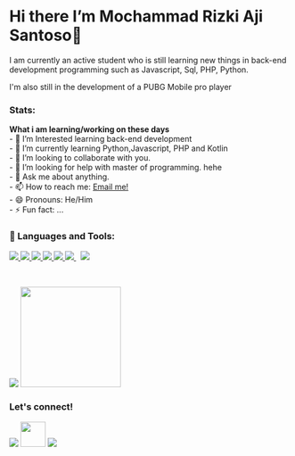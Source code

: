 # Hi there I’m Mochammad Rizki Aji Santoso👋
I am currently an active student who is still learning new things in back-end development programming such as Javascript, Sql, PHP, Python.

I'm also still in the development of a PUBG Mobile pro player

<!--
**rizkyluxszerr/rizkyluxszerr** is a ✨ _special_ ✨ repository because its `README.md` (this file) appears on your GitHub profile.

Here are some ideas to get you started:

- 🔭 I’m currently working on ...
- 🌱 I’m currently learning ...
- 👯 I’m looking to collaborate on ...
- 🤔 I’m looking for help with ...
- 💬 Ask me about ...
- 📫 How to reach me: ...
- 😄 Pronouns: ...
- ⚡ Fun fact: ...
-->


### Stats:
 <summary><strong>What i am learning/working on these days</strong></summary>
    - 🔭 I’m Interested learning back-end development </br>
    - 🌱 I’m currently learning Python,Javascript, PHP and Kotlin </br>
    - 👯 I’m looking to collaborate with you. </br>
    - 🤔 I’m looking for help with master of programming. hehe </br>
    - 💬 Ask me about anything.</br>
    - 📫 How to reach me: <a href="jinkzprolimit@gmail.com">Email me!</a>  </br>
    - 😄 Pronouns: He/Him </br>
    - ⚡ Fun fact: ... </br>

### 🚀 Languages and Tools:

<p align="left"> 
    <a href="https://www.java.com" target="_blank"> <img src="https://img.icons8.com/color/48/000000/java-coffee-cup-logo.png"/> </a>
    <a href="https://developer.mozilla.org/en-US/docs/Web/JavaScript" target="_blank"> <img src="https://img.icons8.com/color/48/000000/javascript.png"/> </a> 
    <a href="https://www.w3.org/html/" target="_blank"> <img src="https://img.icons8.com/color/48/000000/html-5.png"/> </a> 
    <a href="https://www.w3schools.com/css/" target="_blank"> <img src="https://img.icons8.com/color/48/000000/css3.png"/> </a>
    <a href="https://www.python.org" target="_blank"> <img src="https://img.icons8.com/color/48/000000/python.png"/> </a>  
    <a style="padding-right:8px;" href="https://www.mysql.com/" target="_blank"> <img src="https://img.icons8.com/fluent/50/000000/mysql-logo.png"/> </a>
    <a href="https://git-scm.com/" target="_blank"> <img src="https://img.icons8.com/color/48/000000/git.png"/> </a> 
</p>

<br/>
<p>
    <img src="https://github-readme-stats.vercel.app/api?username=rizkyluxszerr&hide=contribs,prs&show_icons=true&hide_border=true&title_color=000" />
    <img src="https://github-readme-stats.vercel.app/api/top-langs/?username=rizkyluxszerr&layout=compact" height=180 />
</p>

### Let's connect!
<p align="left">

<a href = "https://www.linkedin.com/in/moch-rizki-2233b5221/" target="_blank"><img src="https://img.icons8.com/fluent/48/000000/linkedin.png"/></a>
<a href = "https://mail.google.com/mail/?view=cm&fs=1&to=jinkzprolimit@gmail.com&su=SUBJECT&body=BODY&bcc=jinkzprolimit@gmail.com" target="_blank"><img src="https://img.icons8.com/color/344/circled-envelope.png" width="45"/></a>
<a href = "https://www.instagram.com/rizky_luxszerr/" target="_blank"><img src="https://img.icons8.com/fluent/48/000000/instagram-new.png"/></a>

</p>

